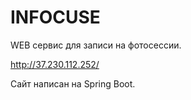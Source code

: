 # INFOCUSE
WEB сервис для записи на фотосессии. 

http://37.230.112.252/ 

Сайт написан на Spring Boot.
